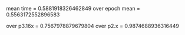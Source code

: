 mean time = 0.5881918326462849 
over epoch mean = 0.5563172552896583

over p3.16x = 0.7567978879679804
over p2.x = 0.9874688936316449
